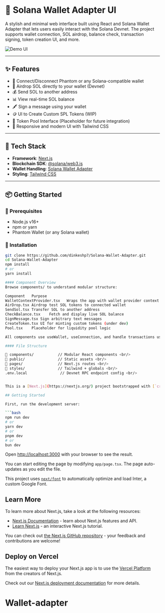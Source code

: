 # 🔐 Solana Wallet Adapter UI

A stylish and minimal web interface built using React and Solana Wallet Adapter that lets users easily interact with the Solana Devnet. The project supports wallet connection, SOL airdrop, balance check, transaction signing, token creation UI, and more.

![Demo UI](./public/demo.png) <!-- Replace with your actual path if needed -->

---

## ✨ Features

- 🔌 Connect/Disconnect Phantom or any Solana-compatible wallet
- 💸 Airdrop SOL directly to your wallet (Devnet)
- 💰 Send SOL to another address
- 📊 View real-time SOL balance
- 🖋️ Sign a message using your wallet
- 🪙 UI to Create Custom SPL Tokens (WIP)
- 🧪 Token Pool Interface (Placeholder for future integration)
- 📱 Responsive and modern UI with Tailwind CSS

---

## 🧠 Tech Stack

- **Framework**: [Next.js](https://nextjs.org/)
- **Blockchain SDK**: [@solana/web3.js](https://solana-labs.github.io/solana-web3.js/)
- **Wallet Handling**: [Solana Wallet Adapter](https://github.com/solana-labs/wallet-adapter)
- **Styling**: [Tailwind CSS](https://tailwindcss.com/)

---

## 📦 Getting Started

### 🔧 Prerequisites

- Node.js v16+
- npm or yarn
- Phantom Wallet (or any Solana wallet)

### 🚀 Installation

```bash
git clone https://github.com/dinkeshp7/Solana-Wallet-Adapter.git
cd Solana-Wallet-Adapter
npm install
# or
yarn install

#### Component Overview
Browse components/ to understand modular structure:

Component	Purpose
WalletContextProvider.tsx	Wraps the app with wallet provider context
AirDrop.tsx	Airdrop test SOL tokens to connected wallet
SendSol.tsx	Transfer SOL to another address
CheckBalance.tsx	Fetch and display live SOL balance
SignMessage.tsx	Sign arbitrary text messages
CreateToken.tsx	UI for minting custom tokens (under dev)
Pool.tsx	Placeholder for liquidity pool logic

All components use useWallet, useConnection, and handle transactions using Solana’s web3.js.

#### File Structure

📁 components/           // Modular React components <br/>
📁 public/               // Static assets <br/>
📁 pages/                // Next.js routes <br/>
📁 styles/               // Tailwind + globals <br/>
.env.local               // Devnet RPC endpoint config <br/>


This is a [Next.js](https://nextjs.org/) project bootstrapped with [`create-next-app`](https://github.com/vercel/next.js/tree/canary/packages/create-next-app).

## Getting Started

First, run the development server:

```bash
npm run dev
# or
yarn dev
# or
pnpm dev
# or
bun dev
```

Open [http://localhost:3000](http://localhost:3000) with your browser to see the result.

You can start editing the page by modifying `app/page.tsx`. The page auto-updates as you edit the file.

This project uses [`next/font`](https://nextjs.org/docs/basic-features/font-optimization) to automatically optimize and load Inter, a custom Google Font.

## Learn More

To learn more about Next.js, take a look at the following resources:

- [Next.js Documentation](https://nextjs.org/docs) - learn about Next.js features and API.
- [Learn Next.js](https://nextjs.org/learn) - an interactive Next.js tutorial.

You can check out [the Next.js GitHub repository](https://github.com/vercel/next.js/) - your feedback and contributions are welcome!

## Deploy on Vercel

The easiest way to deploy your Next.js app is to use the [Vercel Platform](https://vercel.com/new?utm_medium=default-template&filter=next.js&utm_source=create-next-app&utm_campaign=create-next-app-readme) from the creators of Next.js.

Check out our [Next.js deployment documentation](https://nextjs.org/docs/deployment) for more details.
# Wallet-adapter
